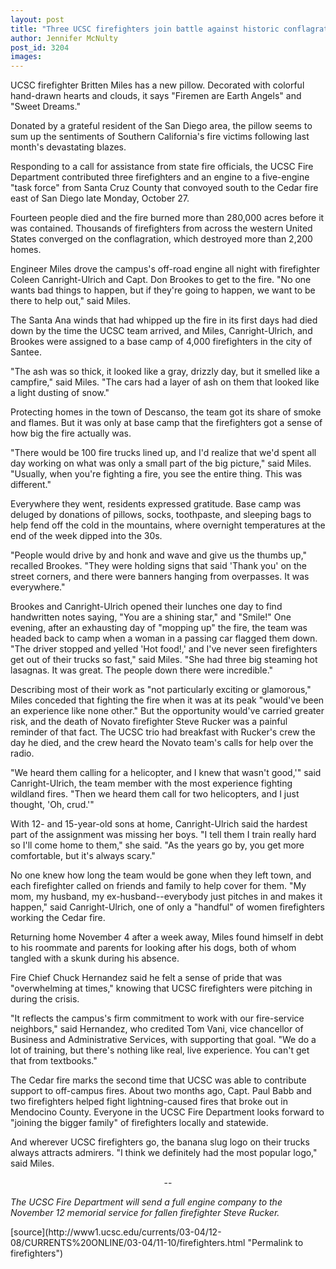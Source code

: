 ```yaml
---
layout: post
title: "Three UCSC firefighters join battle against historic conflagration"
author: Jennifer McNulty
post_id: 3204
images:
---
```


<p>
  UCSC firefighter Britten Miles has a new pillow. Decorated with colorful hand-drawn hearts and clouds, it says "Firemen are Earth Angels" and "Sweet Dreams."
</p>
<p>
  Donated by a grateful resident of the San Diego area, the pillow seems to sum up the sentiments of Southern California's fire victims following last month's devastating blazes.<br>
</p>
<p>
  Responding to a call for assistance from state fire officials, the UCSC Fire Department contributed three firefighters and an engine to a five-engine "task force" from Santa Cruz County that convoyed south to the Cedar fire east of San Diego late Monday, October 27.
</p>
<p>
  Fourteen people died and the fire burned more than 280,000 acres before it was contained. Thousands of firefighters from across the western United States converged on the conflagration, which destroyed more than 2,200 homes.<br>
</p>
<p>
  Engineer Miles drove the campus's off-road engine all night with firefighter Coleen Canright-Ulrich and Capt. Don Brookes to get to the fire. "No one wants bad things to happen, but if they're going to happen, we want to be there to help out," said Miles.<br>
</p>
<p>
  The Santa Ana winds that had whipped up the fire in its first days had died down by the time the UCSC team arrived, and Miles, Canright-Ulrich, and Brookes were assigned to a base camp of 4,000 firefighters in the city of Santee.<br>
</p>
<p>
  "The ash was so thick, it looked like a gray, drizzly day, but it smelled like a campfire," said Miles. "The cars had a layer of ash on them that looked like a light dusting of snow."<br>
</p>
<p>
  Protecting homes in the town of Descanso, the team got its share of smoke and flames. But it was only at base camp that the firefighters got a sense of how big the fire actually was.<br>
</p>
<p>
  "There would be 100 fire trucks lined up, and I'd realize that we'd spent all day working on what was only a small part of the big picture," said Miles. "Usually, when you're fighting a fire, you see the entire thing. This was different."<br>
</p>
<p>
  Everywhere they went, residents expressed gratitude. Base camp was deluged by donations of pillows, socks, toothpaste, and sleeping bags to help fend off the cold in the mountains, where overnight temperatures at the end of the week dipped into the 30s.<br>
</p>
<p>
  "People would drive by and honk and wave and give us the thumbs up," recalled Brookes. "They were holding signs that said 'Thank you' on the street corners, and there were banners hanging from overpasses. It was everywhere."<br>
</p>
<p>
  Brookes and Canright-Ulrich opened their lunches one day to find handwritten notes saying, "You are a shining star," and "Smile!" One evening, after an exhausting day of "mopping up" the fire, the team was headed back to camp when a woman in a passing car flagged them down. "The driver stopped and yelled 'Hot food!,' and I've never seen firefighters get out of their trucks so fast," said Miles. "She had three big steaming hot lasagnas. It was great. The people down there were incredible."<br>
</p>
<p>
  Describing most of their work as "not particularly exciting or glamorous," Miles conceded that fighting the fire when it was at its peak "would've been an experience like none other." But the opportunity would've carried greater risk, and the death of Novato firefighter Steve Rucker was a painful reminder of that fact. The UCSC trio had breakfast with Rucker's crew the day he died, and the crew heard the Novato team's calls for help over the radio.<br>
</p>
<p>
  "We heard them calling for a helicopter, and I knew that wasn't good,'" said Canright-Ulrich, the team member with the most experience fighting wildland fires. "Then we heard them call for two helicopters, and I just thought, 'Oh, crud.'"<br>
</p>
<p>
  With 12- and 15-year-old sons at home, Canright-Ulrich said the hardest part of the assignment was missing her boys. "I tell them I train really hard so I'll come home to them," she said. "As the years go by, you get more comfortable, but it's always scary."<br>
</p>
<p>
  No one knew how long the team would be gone when they left town, and each firefighter called on friends and family to help cover for them. "My mom, my husband, my ex-husband--everybody just pitches in and makes it happen," said Canright-Ulrich, one of only a "handful" of women firefighters working the Cedar fire.<br>
</p>
<p>
  Returning home November 4 after a week away, Miles found himself in debt to his roommate and parents for looking after his dogs, both of whom tangled with a skunk during his absence.<br>
</p>
<p>
  Fire Chief Chuck Hernandez said he felt a sense of pride that was "overwhelming at times," knowing that UCSC firefighters were pitching in during the crisis.<br>
</p>
<p>
  "It reflects the campus's firm commitment to work with our fire-service neighbors," said Hernandez, who credited Tom Vani, vice chancellor of Business and Administrative Services, with supporting that goal. "We do a lot of training, but there's nothing like real, live experience. You can't get that from textbooks."<br>
</p>
<p>
  The Cedar fire marks the second time that UCSC was able to contribute support to off-campus fires. About two months ago, Capt. Paul Babb and two firefighters helped fight lightning-caused fires that broke out in Mendocino County. Everyone in the UCSC Fire Department looks forward to "joining the bigger family" of firefighters locally and statewide.<br>
</p>
<p>
  And wherever UCSC firefighters go, the banana slug logo on their trucks always attracts admirers. "I think we definitely had the most popular logo," said Miles.<br>
</p>
<p align="center">
  --<br>
</p>
<p>
  <i>The UCSC Fire Department will send a full engine company to the November 12 memorial service for fallen firefighter Steve Rucker.</i>
</p>
[source](http://www1.ucsc.edu/currents/03-04/12-08/CURRENTS%20ONLINE/03-04/11-10/firefighters.html "Permalink to firefighters")

